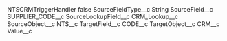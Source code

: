<?xml version="1.0" encoding="UTF-8"?>
<CustomMetadata xmlns="http://soap.sforce.com/2006/04/metadata" xmlns:xsi="http://www.w3.org/2001/XMLSchema-instance" xmlns:xsd="http://www.w3.org/2001/XMLSchema">
    <label>NTSCRMTriggerHandler</label>
    <protected>false</protected>
    <values>
        <field>SourceFieldType__c</field>
        <value xsi:type="xsd:string">String</value>
    </values>
    <values>
        <field>SourceField__c</field>
        <value xsi:type="xsd:string">SUPPLIER_CODE__c</value>
    </values>
    <values>
        <field>SourceLookupField__c</field>
        <value xsi:type="xsd:string">CRM_Lookup__c</value>
    </values>
    <values>
        <field>SourceObject__c</field>
        <value xsi:type="xsd:string">NTS__c</value>
    </values>
    <values>
        <field>TargetField__c</field>
        <value xsi:type="xsd:string">CODE__c</value>
    </values>
    <values>
        <field>TargetObject__c</field>
        <value xsi:type="xsd:string">CRM__c</value>
    </values>
    <values>
        <field>Value__c</field>
        <value xsi:nil="true"/>
    </values>
</CustomMetadata>
